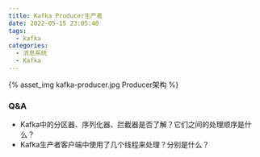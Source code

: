 ```yaml
---
title: Kafka Producer生产者
date: 2022-05-15 23:05:40
tags:
  - kafka  
categories:
  - 消息系统
  - Kafka   
---
```


<p></p>
<!-- more -->



{% asset_img   kafka-producer.jpg  Producer架构 %}



### Q&A
+    Kafka中的分区器、序列化器、拦截器是否了解？它们之间的处理顺序是什么？
+    Kafka生产者客户端中使用了几个线程来处理？分别是什么？